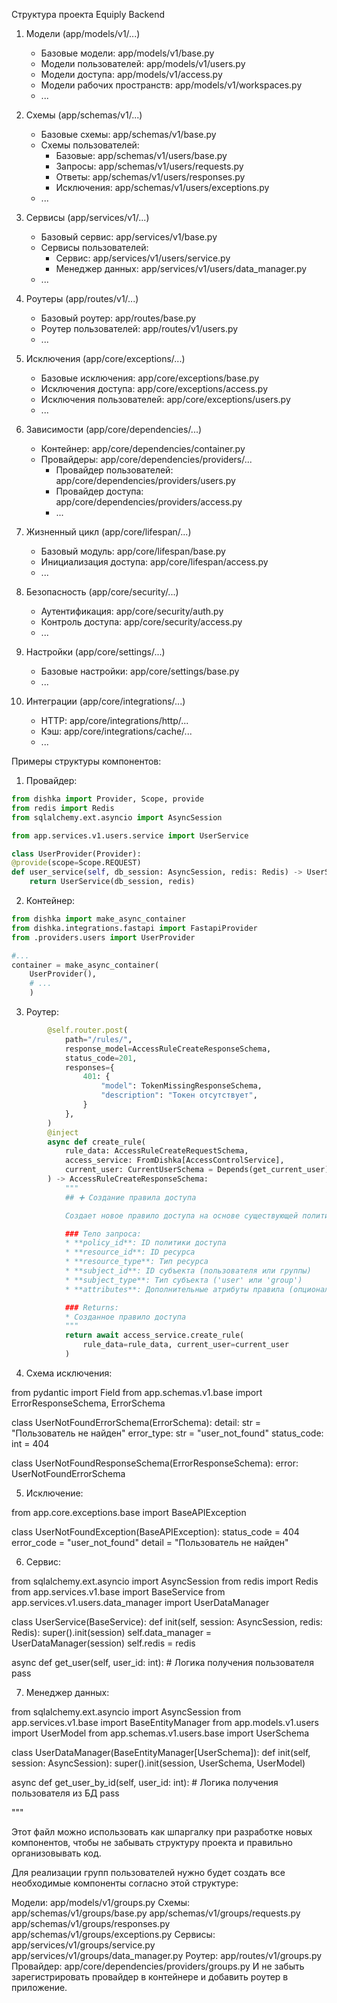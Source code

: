 Структура проекта Equiply Backend

1. Модели (app/models/v1/...)
   - Базовые модели: app/models/v1/base.py
   - Модели пользователей: app/models/v1/users.py
   - Модели доступа: app/models/v1/access.py
   - Модели рабочих пространств: app/models/v1/workspaces.py
   - ...

2. Схемы (app/schemas/v1/...)
   - Базовые схемы: app/schemas/v1/base.py
   - Схемы пользователей:
     - Базовые: app/schemas/v1/users/base.py
     - Запросы: app/schemas/v1/users/requests.py
     - Ответы: app/schemas/v1/users/responses.py
     - Исключения: app/schemas/v1/users/exceptions.py
   - ...

3. Сервисы (app/services/v1/...)
   - Базовый сервис: app/services/v1/base.py
   - Сервисы пользователей:
     - Сервис: app/services/v1/users/service.py
     - Менеджер данных: app/services/v1/users/data_manager.py
   - ...

4. Роутеры (app/routes/v1/...)
   - Базовый роутер: app/routes/base.py
   - Роутер пользователей: app/routes/v1/users.py
   - ...

5. Исключения (app/core/exceptions/...)
   - Базовые исключения: app/core/exceptions/base.py
   - Исключения доступа: app/core/exceptions/access.py
   - Исключения пользователей: app/core/exceptions/users.py
   - ...

6. Зависимости (app/core/dependencies/...)
   - Контейнер: app/core/dependencies/container.py
   - Провайдеры: app/core/dependencies/providers/...
     - Провайдер пользователей: app/core/dependencies/providers/users.py
     - Провайдер доступа: app/core/dependencies/providers/access.py
     - ...

7. Жизненный цикл (app/core/lifespan/...)
   - Базовый модуль: app/core/lifespan/base.py
   - Инициализация доступа: app/core/lifespan/access.py
   - ...

8. Безопасность (app/core/security/...)
   - Аутентификация: app/core/security/auth.py
   - Контроль доступа: app/core/security/access.py
   - ...

9. Настройки (app/core/settings/...)
   - Базовые настройки: app/core/settings/base.py
   - ...

10. Интеграции (app/core/integrations/...)
    - HTTP: app/core/integrations/http/...
    - Кэш: app/core/integrations/cache/...
    - ...

Примеры структуры компонентов:

1. Провайдер:

```python
from dishka import Provider, Scope, provide
from redis import Redis
from sqlalchemy.ext.asyncio import AsyncSession

from app.services.v1.users.service import UserService

class UserProvider(Provider):
@provide(scope=Scope.REQUEST)
def user_service(self, db_session: AsyncSession, redis: Redis) -> UserService:
    return UserService(db_session, redis)
```

2. Контейнер:

```python
from dishka import make_async_container
from dishka.integrations.fastapi import FastapiProvider
from .providers.users import UserProvider

#...
container = make_async_container(
    UserProvider(),
    # ...
    )
```

3. Роутер:



```python
        @self.router.post(
            path="/rules/",
            response_model=AccessRuleCreateResponseSchema,
            status_code=201,
            responses={
                401: {
                    "model": TokenMissingResponseSchema,
                    "description": "Токен отсутствует",
                }
            },
        )
        @inject
        async def create_rule(
            rule_data: AccessRuleCreateRequestSchema,
            access_service: FromDishka[AccessControlService],
            current_user: CurrentUserSchema = Depends(get_current_user),
        ) -> AccessRuleCreateResponseSchema:
            """
            ## ➕ Создание правила доступа

            Создает новое правило доступа на основе существующей политики.

            ### Тело запроса:
            * **policy_id**: ID политики доступа
            * **resource_id**: ID ресурса
            * **resource_type**: Тип ресурса
            * **subject_id**: ID субъекта (пользователя или группы)
            * **subject_type**: Тип субъекта ('user' или 'group')
            * **attributes**: Дополнительные атрибуты правила (опционально)

            ### Returns:
            * Созданное правило доступа
            """
            return await access_service.create_rule(
                rule_data=rule_data, current_user=current_user
            )
```

4. Схема исключения:




from pydantic import Field from app.schemas.v1.base import ErrorResponseSchema, ErrorSchema

class UserNotFoundErrorSchema(ErrorSchema): detail: str = "Пользователь не найден" error_type: str = "user_not_found" status_code: int = 404

class UserNotFoundResponseSchema(ErrorResponseSchema): error: UserNotFoundErrorSchema


5. Исключение:




from app.core.exceptions.base import BaseAPIException

class UserNotFoundException(BaseAPIException): status_code = 404 error_code = "user_not_found" detail = "Пользователь не найден"


6. Сервис:




from sqlalchemy.ext.asyncio import AsyncSession from redis import Redis from app.services.v1.base import BaseService from app.services.v1.users.data_manager import UserDataManager

class UserService(BaseService): def init(self, session: AsyncSession, redis: Redis): super().init(session) self.data_manager = UserDataManager(session) self.redis = redis

async def get_user(self, user_id: int):
    # Логика получения пользователя
    pass





7. Менеджер данных:




from sqlalchemy.ext.asyncio import AsyncSession from app.services.v1.base import BaseEntityManager from app.models.v1.users import UserModel from app.schemas.v1.users.base import UserSchema

class UserDataManager(BaseEntityManager[UserSchema]): def init(self, session: AsyncSession): super().init(session, UserSchema, UserModel)

async def get_user_by_id(self, user_id: int):
    # Логика получения пользователя из БД
    pass




"""




Этот файл можно использовать как шпаргалку при разработке новых компонентов, чтобы не забывать структуру проекта и правильно организовывать код.

Для реализации групп пользователей нужно будет создать все необходимые компоненты согласно этой структуре:

Модели: app/models/v1/groups.py
Схемы:
app/schemas/v1/groups/base.py
app/schemas/v1/groups/requests.py
app/schemas/v1/groups/responses.py
app/schemas/v1/groups/exceptions.py
Сервисы:
app/services/v1/groups/service.py
app/services/v1/groups/data_manager.py
Роутер: app/routes/v1/groups.py
Провайдер: app/core/dependencies/providers/groups.py
И не забыть зарегистрировать провайдер в контейнере и добавить роутер в приложение.